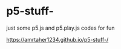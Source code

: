 # p5-stuff-
just some p5.js and p5.play.js codes for fun

https://amrtaher1234.github.io/p5-stuff-/
